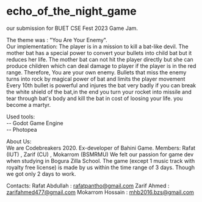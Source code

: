 # echo_of_the_night_game
our submission for BUET CSE Fest 2023 Game Jam.

The theme was : "You Are Your Enemy".  
Our implementation: The player is in a mission to kill a bat-like devil.
The mother bat has a special power to convert your bullets into child bat but it reduces her life.
The mother bat can not hit the player directly but she can produce children which can deal damage to player if the player is in the red range. Therefore,
You are your own enemy.
Bullets that miss the enemy turns into rock by magical power of bat and limits the player movement
Every 10th bullet is powerful and injures the bat very badly if you can break the white shield of the bat,in the end you turn your rocket into missile and tear through bat's body and kill the bat in cost of loosing your life. you become a martyr.    
  

Used tools:  
-- Godot Game Engine  
-- Photopea  

About Us:  
We are Codebreakers 2020. Ex-developer of Bahini Game.
Members: Rafat (IUT) , Zarif (CU) , Mokarrom (BSMRMU)
We felt our passion for game dev when studying in Bogura Zilla School.
The game (except 1 music track with royalty free license) is made by us within the time range of 3 days. Though we got only 2 days to work.


Contacts: 
        Rafat Abdullah : rafatpantho@gmail.com
        Zarif Ahmed : zarifahmed477@gmail.com
        Mokarrom Hossain : mhb2016.bzs@gmail.com
